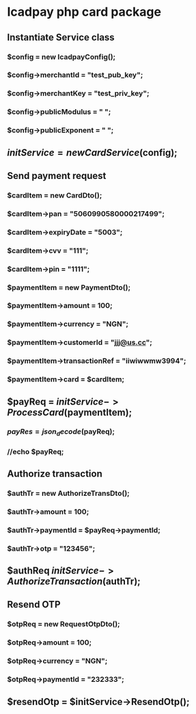 # Icadpay php card package
####
####
## Instantiate Service class

### $config = new IcadpayConfig();
### $config->merchantId = "test_pub_key";
### $config->merchantKey = "test_priv_key";
### $config->publicModulus = " ";
### $config->publicExponent = " ";
####
## $initService = new CardService($config);
####
####
####
## Send payment request
### $cardItem = new CardDto();
### $cardItem->pan = "5060990580000217499";
### $cardItem->expiryDate = "5003";
### $cardItem->cvv = "111";
### $cardItem->pin = "1111";
####
### $paymentItem = new PaymentDto();
### $paymentItem->amount = 100;
### $paymentItem->currency = "NGN";
### $paymentItem->customerId = "jjj@us.cc";
### $paymentItem->transactionRef = "iiwiwwmw3994";
### $paymentItem->card = $cardItem;
####
## $payReq = $initService->ProcessCard($paymentItem);
### $payRes = json_decode($payReq);
### //echo $payReq;
####
####
## Authorize transaction
### $authTr = new AuthorizeTransDto();
### $authTr->amount = 100;
### $authTr->paymentId = $payReq->paymentId;
### $authTr->otp = "123456";
## $authReq $initService->AuthorizeTransaction($authTr);
####
####
####
## Resend OTP
### $otpReq = new RequestOtpDto();
### $otpReq->amount = 100;
### $otpReq->currency = "NGN";
### $otpReq->paymentId = "232333";
## $resendOtp = $initService->ResendOtp();
####
####
